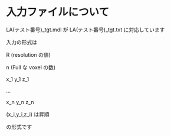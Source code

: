 # 入力ファイルについて
LA(テスト番号)_tgt.mdl が LA(テスト番号)_tgt.txt に対応しています 
  
入力の形式は  
  
R (resolution の値)  
  
n (Full な voxel の数)  
  
x_1 y_1 z_1  
  
...  
  
x_n y_n z_n  
  
(x_i,y_i,z_i) は昇順  
  
の形式です  
